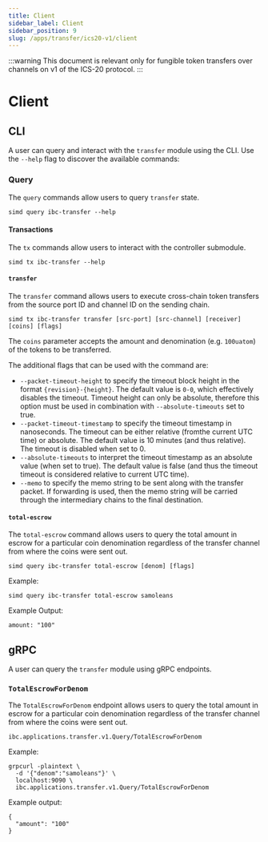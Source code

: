 ```yaml
---
title: Client
sidebar_label: Client
sidebar_position: 9
slug: /apps/transfer/ics20-v1/client
---
```


:::warning
This document is relevant only for fungible token transfers over channels on v1 of the ICS-20 protocol.
:::

# Client

## CLI

A user can query and interact with the `transfer` module using the CLI. Use the `--help` flag to discover the available commands:

### Query

The `query` commands allow users to query `transfer` state.

```shell
simd query ibc-transfer --help
```

#### Transactions

The `tx` commands allow users to interact with the controller submodule.

```shell
simd tx ibc-transfer --help
```

#### `transfer`

The `transfer` command allows users to execute cross-chain token transfers from the source port ID and channel ID on the sending chain.

```shell
simd tx ibc-transfer transfer [src-port] [src-channel] [receiver] [coins] [flags]
```

The `coins` parameter accepts the amount and denomination (e.g. `100uatom`) of the tokens to be transferred.

The additional flags that can be used with the command are:

- `--packet-timeout-height` to specify the timeout block height in the format `{revision}-{height}`. The default value is `0-0`, which effectively disables the timeout. Timeout height can only be absolute, therefore this option must be used in combination with `--absolute-timeouts` set to true.
- `--packet-timeout-timestamp` to specify the timeout timestamp in nanoseconds. The timeout can be either relative (fromthe current UTC time) or absolute. The default value is 10 minutes (and thus relative). The timeout is disabled when set to 0.
- `--absolute-timeouts` to interpret the timeout timestamp as an absolute value (when set to true). The default value is false (and thus the timeout timeout is considered relative to current UTC time).
- `--memo` to specify the memo string to be sent along with the transfer packet. If forwarding is used, then the memo string will be carried through the intermediary chains to the final destination.

#### `total-escrow`

The `total-escrow` command allows users to query the total amount in escrow for a particular coin denomination regardless of the transfer channel from where the coins were sent out.

```shell
simd query ibc-transfer total-escrow [denom] [flags]
```

Example:

```shell
simd query ibc-transfer total-escrow samoleans
```

Example Output:

```shell
amount: "100"
```

## gRPC

A user can query the `transfer` module using gRPC endpoints.

### `TotalEscrowForDenom`

The `TotalEscrowForDenom` endpoint allows users to query the total amount in escrow for a particular coin denomination regardless of the transfer channel from where the coins were sent out.

```shell
ibc.applications.transfer.v1.Query/TotalEscrowForDenom
```

Example:

```shell
grpcurl -plaintext \
  -d '{"denom":"samoleans"}' \
  localhost:9090 \
  ibc.applications.transfer.v1.Query/TotalEscrowForDenom
```

Example output:

```shell
{
  "amount": "100"
}
```
